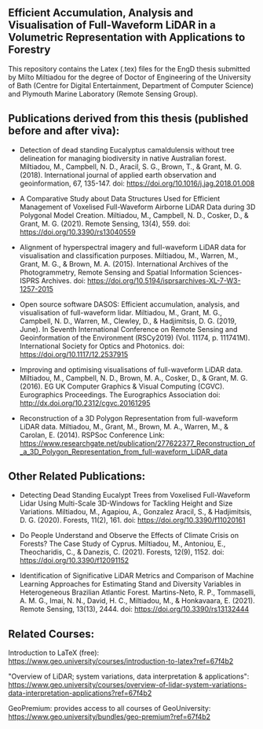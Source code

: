 Efficient Accumulation, Analysis and Visualisation of Full-Waveform LiDAR in a Volumetric Representation with Applications to Forestry
----------------------------

This repository contains the Latex (.tex) files for the EngD thesis submitted by Milto Miltiadou for the degree of Doctor of Engineering of the University of Bath (Centre for Digital Entertainment, Department of Computer Science) and Plymouth Marine Laboratory (Remote Sensing Group). 


Publications derived from this thesis (published before and after viva):
-------------------------------------------------------------------------------
- Detection of dead standing Eucalyptus camaldulensis without tree delineation for managing biodiversity in native Australian forest. Miltiadou, M., Campbell, N. D., Aracil, S. G., Brown, T., & Grant, M. G. (2018). International journal of applied earth observation and geoinformation, 67, 135-147.
doi: https://doi.org/10.1016/j.jag.2018.01.008

- A Comparative Study about Data Structures Used for Efficient Management of Voxelised Full-Waveform Airborne LiDAR Data during 3D Polygonal Model Creation. Miltiadou, M., Campbell, N. D., Cosker, D., & Grant, M. G. (2021). Remote Sensing, 13(4), 559.
doi: https://doi.org/10.3390/rs13040559

- Alignment of hyperspectral imagery and full-waveform LiDAR data for visualisation and classification purposes. Miltiadou, M., Warren, M., Grant, M. G., & Brown, M. A. (2015). International Archives of the Photogrammetry, Remote Sensing and Spatial Information Sciences-ISPRS Archives.
doi: https://doi.org/10.5194/isprsarchives-XL-7-W3-1257-2015

- Open source software DASOS: Efficient accumulation, analysis, and visualisation of full-waveform lidar. Miltiadou, M., Grant, M. G., Campbell, N. D., Warren, M., Clewley, D., & Hadjimitsis, D. G. (2019, June). In Seventh International Conference on Remote Sensing and Geoinformation of the Environment (RSCy2019) (Vol. 11174, p. 111741M). International Society for Optics and Photonics.
doi: https://doi.org/10.1117/12.2537915

- Improving and optimising visualisations of full-waveform LiDAR data. Miltiadou, M., Campbell, N. D., Brown, M. A., Cosker, D., & Grant, M. G. (2016). EG UK Computer Graphics & Visual Computing (CGVC). Eurographics Proceedings. The Eurographics Association
doi: http://dx.doi.org/10.2312/cgvc.20161295

- Reconstruction of a 3D Polygon Representation from full-waveform LiDAR data. Miltiadou, M., Grant, M., Brown, M. A., Warren, M., & Carolan, E. (2014). RSPSoc Conference
Link: https://www.researchgate.net/publication/277622377_Reconstruction_of_a_3D_Polygon_Representation_from_full-waveform_LiDAR_data


Other Related Publications:
---------------------------
- Detecting Dead Standing Eucalypt Trees from Voxelised Full-Waveform Lidar Using Multi-Scale 3D-Windows for Tackling Height and Size Variations. Miltiadou, M., Agapiou, A., Gonzalez Aracil, S., & Hadjimitsis, D. G. (2020). Forests, 11(2), 161.
doi:  https://doi.org/10.3390/f11020161

- Do People Understand and Observe the Effects of Climate Crisis on Forests? The Case Study of Cyprus. Miltiadou, M., Antoniou, E., Theocharidis, C., & Danezis, C. (2021). Forests, 12(9), 1152.
doi: https://doi.org/10.3390/f12091152

- Identification of Significative LiDAR Metrics and Comparison of Machine Learning Approaches for Estimating Stand and Diversity Variables in Heterogeneous Brazilian Atlantic Forest. Martins-Neto, R. P., Tommaselli, A. M. G., Imai, N. N., David, H. C., Miltiadou, M., & Honkavaara, E. (2021). Remote Sensing, 13(13), 2444.
doi: https://doi.org/10.3390/rs13132444


Related Courses:
----------------
Introduction to LaTeX (free): https://www.geo.university/courses/introduction-to-latex?ref=67f4b2

"Overview of LiDAR; system variations, data interpretation & applications": https://www.geo.university/courses/overview-of-lidar-system-variations-data-interpretation-applications?ref=67f4b2

GeoPremium: provides access to all courses of GeoUniversity: https://www.geo.university/bundles/geo-premium?ref=67f4b2




